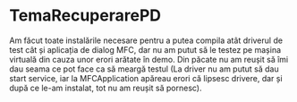 # TemaRecuperarePD

Am făcut toate instalările necesare pentru a putea compila atât driverul de test cât și aplicația de dialog MFC, dar nu am putut să le testez pe mașina virtuală din cauza unor erori arătate în demo. Din păcate nu am reușit să îmi dau seama ce pot face ca să meargă testul (La driver nu am putut să dau start service, iar la MFCApplication apăreau erori că lipsesc drivere, dar și după ce le-am instalat, tot nu am reușit să pornesc).
